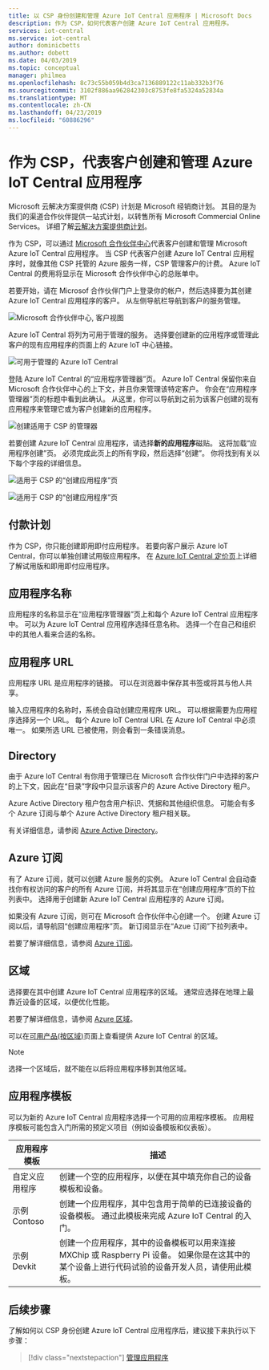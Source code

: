 ```yaml
---
title: 以 CSP 身份创建和管理 Azure IoT Central 应用程序 | Microsoft Docs
description: 作为 CSP，如何代表客户创建 Azure IoT Central 应用程序。
services: iot-central
ms.service: iot-central
author: dominicbetts
ms.author: dobett
ms.date: 04/03/2019
ms.topic: conceptual
manager: philmea
ms.openlocfilehash: 8c73c55b059b4d3ca7136889122c11ab332b3f76
ms.sourcegitcommit: 3102f886aa962842303c8753fe8fa5324a52834a
ms.translationtype: MT
ms.contentlocale: zh-CN
ms.lasthandoff: 04/23/2019
ms.locfileid: "60886296"
---
```

# <a name="as-a-csp-create-and-manage-an-azure-iot-central-application-on-behalf-of-your-customer"></a>作为 CSP，代表客户创建和管理 Azure IoT Central 应用程序 

Microsoft 云解决方案提供商 (CSP) 计划是 Microsoft 经销商计划。 其目的是为我们的渠道合作伙伴提供一站式计划，以转售所有 Microsoft Commercial Online Services。 详细了解[云解决方案提供商计划](https://partner.microsoft.com/cloud-solution-provider)。

作为 CSP，可以通过 [Microsoft 合作伙伴中心](https://partnercenter.microsoft.com/partner/home)代表客户创建和管理 Microsoft Azure IoT Central 应用程序。 当 CSP 代表客户创建 Azure IoT Central 应用程序时，就像其他 CSP 托管的 Azure 服务一样，CSP 管理客户的计费。 Azure IoT Central 的费用将显示在 Microsoft 合作伙伴中心的总账单中。

若要开始，请在 Microsof 合作伙伴门户上登录你的帐户，然后选择要为其创建 Azure IoT Central 应用程序的客户。 从左侧导航栏导航到客户的服务管理。

![Microsoft 合作伙伴中心, 客户视图](media/howto-create-application-asCSP/image1.png)

Azure IoT Central 将列为可用于管理的服务。 选择要创建新的应用程序或管理此客户的现有应用程序的页面上的 Azure IoT 中心链接。

![可用于管理的 Azure IoT Central](media/howto-create-application-asCSP/image2.png)

登陆 Azure IoT Central 的“应用程序管理器”页。 Azure IoT Central 保留你来自 Microsoft 合作伙伴中心的上下文，并且你来管理该特定客户。 你会在“应用程序管理器”页的标题中看到此确认。 从这里，你可以导航到之前为该客户创建的现有应用程序来管理它或为客户创建新的应用程序。

![创建适用于 CSP 的管理器](media/howto-create-application-asCSP/image3.png)

若要创建 Azure IoT Central 应用程序，请选择**新的应用程序**磁贴。 这将加载“应用程序创建”页。 必须完成此页上的所有字段，然后选择“创建”。 你将找到有关以下每个字段的详细信息。

![适用于 CSP 的“创建应用程序”页](media/howto-create-application-asCSP/image4.png)

![适用于 CSP 的“创建应用程序”页](media/howto-create-application-asCSP/image4-1.png)

## <a name="payment-plan"></a>付款计划

作为 CSP，你只能创建即用即付应用程序。 若要向客户展示 Azure IoT Central，你可以单独创建试用版应用程序。 在 [Azure IoT Central 定价页](https://azure.microsoft.com/pricing/details/iot-central/)上详细了解试用版和即用即付应用程序。

## <a name="application-name"></a>应用程序名称

应用程序的名称显示在“应用程序管理器”页上和每个 Azure IoT Central 应用程序中。 可以为 Azure IoT Central 应用程序选择任意名称。 选择一个在自己和组织中的其他人看来合适的名称。

## <a name="application-url"></a>应用程序 URL

应用程序 URL 是应用程序的链接。 可以在浏览器中保存其书签或将其与他人共享。

输入应用程序的名称时，系统会自动创建应用程序 URL。 可以根据需要为应用程序选择另一个 URL。 每个 Azure IoT Central URL 在 Azure IoT Central 中必须唯一。 如果所选 URL 已被使用，则会看到一条错误消息。

## <a name="directory"></a>Directory

由于 Azure IoT Central 有你用于管理已在 Microsoft 合作伙伴门户中选择的客户的上下文，因此在“目录”字段中只显示该客户的 Azure Active Directory 租户。 

Azure Active Directory 租户包含用户标识、凭据和其他组织信息。 可能会有多个 Azure 订阅与单个 Azure Active Directory 租户相关联。

有关详细信息，请参阅 [Azure Active Directory](https://docs.microsoft.com/azure/active-directory/)。

## <a name="azure-subscription"></a>Azure 订阅

有了 Azure 订阅，就可以创建 Azure 服务的实例。 Azure IoT Central 会自动查找你有权访问的客户的所有 Azure 订阅，并将其显示在“创建应用程序”页的下拉列表中。 选择用于创建新 Azure IoT Central 应用程序的 Azure 订阅。

如果没有 Azure 订阅，则可在 Microsoft 合作伙伴中心创建一个。 创建 Azure 订阅以后，请导航回“创建应用程序”页。 新订阅显示在“Azue 订阅”下拉列表中。

若要了解详细信息，请参阅 [Azure 订阅](https://docs.microsoft.com/azure/guides/developer/azure-developer-guide#understanding-accounts-subscriptions-and-billing)。

## <a name="region"></a>区域

选择要在其中创建 Azure IoT Central 应用程序的区域。 通常应选择在地理上最靠近设备的区域，以便优化性能。

若要了解详细信息，请参阅 [Azure 区域](https://docs.microsoft.com/azure/guides/developer/azure-developer-guide#azure-regions)。

可以在[可用产品(按区域)](https://azure.microsoft.com/regions/services/)页面上查看提供 Azure IoT Central 的区域。

> [!Note]
> 选择一个区域后，就不能在以后将应用程序移到其他区域。

## <a name="application-template"></a>应用程序模板

可以为新的 Azure IoT Central 应用程序选择一个可用的应用程序模板。 应用程序模板可能包含入门所需的预定义项目（例如设备模板和仪表板）。

| 应用程序模板 | 描述 |
| -------------------- | ----------- |
| 自定义应用程序   | 创建一个空的应用程序，以便在其中填充你自己的设备模板和设备。 |
| 示例 Contoso       | 创建一个应用程序，其中包含用于简单的已连接设备的设备模板。 通过此模板来完成 Azure IoT Central 的入门。 |
| 示例 Devkit       | 创建一个应用程序，其中的设备模板可以用来连接 MXChip 或 Raspberry Pi 设备。 如果你是在这其中的某个设备上进行代码试验的设备开发人员，请使用此模板。 |

## <a name="next-steps"></a>后续步骤

了解如何以 CSP 身份创建 Azure IoT Central 应用程序后，建议接下来执行以下步骤：

> [!div class="nextstepaction"]
> [管理应用程序](howto-administer.md)